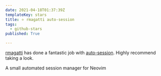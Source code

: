```yaml
---
date: 2021-04-18T01:37:39Z
templateKey: stars
title: ⭐ rmagatti auto-session
tags:
  - github-stars
published: True

---
```


[rmagatti](https://github.com/rmagatti) has done a fantastic job with [auto-session](https://github.com/rmagatti/auto-session). Highly recommend taking a look.

A small automated session manager for Neovim
